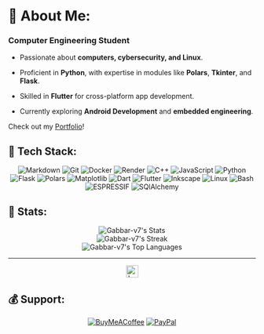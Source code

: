 

# 💫 About Me:

### **Computer Engineering Student**  

- Passionate about **computers, cybersecurity, and Linux**.  

- Proficient in **Python**, with expertise in modules like **Polars**, **Tkinter**, and **Flask**.  

- Skilled in **Flutter** for cross-platform app development.  

- Currently exploring **Android Development** and **embedded engineering**.  

Check out my [Portfolio](https://gabbar-v7.framer.website)!  

## 🎉 Tech Stack:
<div align="center">

<img src="https://img.shields.io/badge/Markdown-white.svg?style=for-the-badge&logo=Markdown&logoColor=white&color=black" alt="Markdown">
<img src="https://img.shields.io/badge/Git-white.svg?style=for-the-badge&logo=Git&logoColor=white&color=black" alt="Git">
<img src="https://img.shields.io/badge/Docker-white.svg?style=for-the-badge&logo=Docker&logoColor=white&color=black" alt="Docker">
<img src="https://img.shields.io/badge/Render-white.svg?style=for-the-badge&logo=Render&logoColor=white&color=black" alt="Render">
<img src="https://img.shields.io/badge/C++-white.svg?style=for-the-badge&logo=C%2B%2B&logoColor=white&color=black" alt="C++">
<img src="https://img.shields.io/badge/JavaScript-white.svg?style=for-the-badge&logo=JavaScript&logoColor=white&color=black" alt="JavaScript">
<img src="https://img.shields.io/badge/Python-white.svg?style=for-the-badge&logo=Python&logoColor=white&color=black" alt="Python">
<img src="https://img.shields.io/badge/Flask-white.svg?style=for-the-badge&logo=Flask&logoColor=white&color=black" alt="Flask">
<img src="https://img.shields.io/badge/Polars-white.svg?style=for-the-badge&logo=Polars&logoColor=white&color=black" alt="Polars">
<img src="https://img.shields.io/badge/Matplotlib-white.svg?style=for-the-badge&logo=Matplotlib&logoColor=white&color=black" alt="Matplotlib">
<img src="https://img.shields.io/badge/Dart-white.svg?style=for-the-badge&logo=Dart&logoColor=white&color=black" alt="Dart">
<img src="https://img.shields.io/badge/Flutter-white.svg?style=for-the-badge&logo=Flutter&logoColor=white&color=black" alt="Flutter">
<img src="https://img.shields.io/badge/Inkscape-white.svg?style=for-the-badge&logo=Inkscape&logoColor=white&color=black" alt="Inkscape">
<img src="https://img.shields.io/badge/Linux-white.svg?style=for-the-badge&logo=Linux&logoColor=white&color=black" alt="Linux">
<img src="https://img.shields.io/badge/GNU%20Bash-white.svg?style=for-the-badge&logo=GNU-Bash&logoColor=white&color=black" alt="Bash">
<img src="https://img.shields.io/badge/Espressif-white.svg?style=for-the-badge&logo=Espressif&logoColor=white&color=black" alt="ESPRESSIF">
<img src="https://img.shields.io/badge/SQLAlchemy-white.svg?style=for-the-badge&logo=SQLAlchemy&logoColor=white&color=black" alt="SQlAlchemy">

</div>

## 💾 Stats:
<div align="center">
<img src="https://github-readme-stats.vercel.app/api?username=Gabbar-v7&theme=midnight-purple&show_icons=true&hide_border=false&count_private=true" alt="Gabbar-v7's Stats">
<br/>
<img src="https://github-readme-streak-stats.herokuapp.com/?user=Gabbar-v7&theme=midnight-purple&hide_border=false" alt="Gabbar-v7's Streak">
<br/>
<img src="https://github-readme-stats.vercel.app/api/top-langs/?username=Gabbar-v7&theme=midnight-purple&show_icons=true&hide_border=false&layout=compact" alt="Gabbar-v7's Top Languages">
</div>

----
<div align="center">
  <!-- <a href="#"><img alt="ProfileViewCount" src="https://visitcount.itsvg.in/api?id=Gabbar-v7&icon=0&color=0" height="25"></a> -->
  <a href="https://leetcode.com/Gabbar-v7/"><img alt="LeetCode" src="https://img.shields.io/badge/dynamic/json?style=flat&labelColor=black&color=%23ffa116&label=Solved&query=solved&url=https%3A%2F%2Fleetcode-badge.vercel.app%2Fapi%2Fusers%2FGabbar-v7&logo=leetcode&logoColor=yellow" height="25"></a>
</div>

## 💰 Support:
<div align="center">

  [![BuyMeACoffee](https://img.shields.io/badge/Buy%20Me%20a%20Coffee-ffdd00?style=for-the-badge&logo=buy-me-a-coffee&logoColor=black)](https://buymeacoffee.com/Gabbar_v7)
  [![PayPal](https://img.shields.io/badge/PayPal-00457C?style=for-the-badge&logo=paypal&logoColor=white)](https://www.paypal.me/GabbarShall)
  
</div>



<!-- <a href=" "><img src=" " alt=" " height="25"></a> -->

